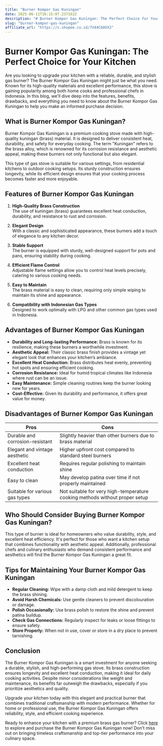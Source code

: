 ```yaml
---
title: "Burner Kompor Gas Kuningan"
date: 2025-06-11T16:15:07.237162Z
description: "# Burner Kompor Gas Kuningan: The Perfect Choice for Your Kitchen..."
slug: "burner-kompor-gas-kuningan"
affiliate_url: "https://s.shopee.co.id/7V44C68VX2"
---
```

# Burner Kompor Gas Kuningan: The Perfect Choice for Your Kitchen

Are you looking to upgrade your kitchen with a reliable, durable, and stylish gas burner? The Burner Kompor Gas Kuningan might just be what you need. Known for its high-quality materials and excellent performance, this stove is gaining popularity among both home cooks and professional chefs in Indonesia. In this blog, we'll dive deep into the features, benefits, drawbacks, and everything you need to know about the Burner Kompor Gas Kuningan to help you make an informed purchase decision.

## What is Burner Kompor Gas Kuningan?

Burner Kompor Gas Kuningan is a premium cooking stove made with high-quality kuningan (brass) material. It is designed to deliver consistent heat, durability, and safety for everyday cooking. The term "Kuningan" refers to the brass alloy, which is renowned for its corrosion resistance and aesthetic appeal, making these burners not only functional but also elegant.

This type of gas stove is suitable for various settings, from residential kitchens to outdoor cooking setups. Its sturdy construction ensures longevity, while its efficient design ensures that your cooking process becomes faster and more enjoyable.

## Features of Burner Kompor Gas Kuningan

1. **High-Quality Brass Construction**  
The use of kuningan (brass) guarantees excellent heat conduction, durability, and resistance to rust and corrosion.

2. **Elegant Design**  
With a classic and sophisticated appearance, these burners add a touch of elegance to any kitchen decor.

3. **Stable Support**  
The burner is equipped with sturdy, well-designed support for pots and pans, ensuring stability during cooking.

4. **Efficient Flame Control**  
Adjustable flame settings allow you to control heat levels precisely, catering to various cooking needs.

5. **Easy to Maintain**  
The brass material is easy to clean, requiring only simple wiping to maintain its shine and appearance.

6. **Compatibility with Indonesian Gas Types**  
Designed to work optimally with LPG and other common gas types used in Indonesia.

## Advantages of Burner Kompor Gas Kuningan

- **Durability and Long-lasting Performance:** Brass is known for its resilience, making these burners a worthwhile investment.
- **Aesthetic Appeal:** Their classic brass finish provides a vintage yet elegant look that enhances your kitchen’s ambiance.
- **Excellent Heat Conduction:** Brass distributes heat evenly, preventing hot spots and ensuring efficient cooking.
- **Corrosion Resistance:** Ideal for humid tropical climates like Indonesia where rust can be an issue.
- **Easy Maintenance:** Simple cleaning routines keep the burner looking new for years.
- **Cost-Effective:** Given its durability and performance, it offers great value for money.

## Disadvantages of Burner Kompor Gas Kuningan

| Pros | Cons |
|--------|--------|
| Durable and corrosion-resistant | Slightly heavier than other burners due to brass material |
| Elegant and vintage aesthetic | Higher upfront cost compared to standard steel burners |
| Excellent heat conduction | Requires regular polishing to maintain shine |
| Easy to clean | May develop patina over time if not properly maintained |
| Suitable for various gas types | Not suitable for very high-temperature cooking methods without proper setup |

## Who Should Consider Buying Burner Kompor Gas Kuningan?

This type of burner is ideal for homeowners who value durability, style, and excellent heat efficiency. It's perfect for those who want a kitchen setup that combines functionality with aesthetic appeal. Additionally, professional chefs and culinary enthusiasts who demand consistent performance and aesthetics will find the Burner Kompor Gas Kuningan a great fit.

## Tips for Maintaining Your Burner Kompor Gas Kuningan

- **Regular Cleaning:** Wipe with a damp cloth and mild detergent to keep the brass shining.
- **Avoid Harsh Chemicals:** Use gentle cleaners to prevent discolouration or damage.
- **Polish Occasionally:** Use brass polish to restore the shine and prevent patina buildup.
- **Check Gas Connections:** Regularly inspect for leaks or loose fittings to ensure safety.
- **Store Properly:** When not in use, cover or store in a dry place to prevent tarnishing.

## Conclusion

The Burner Kompor Gas Kuningan is a smart investment for anyone seeking a durable, stylish, and high-performing gas stove. Its brass construction ensures longevity and excellent heat conduction, making it ideal for daily cooking activities. Despite minor considerations like weight and maintenance, its benefits far outweigh the drawbacks, especially if you prioritize aesthetics and quality.

Upgrade your kitchen today with this elegant and practical burner that combines traditional craftsmanship with modern performance. Whether for home or professional use, the Burner Kompor Gas Kuningan offers reliability, style, and efficient cooking experience.

Ready to enhance your kitchen with a premium brass gas burner? Click [here](https://s.shopee.co.id/7V44C68VX2) to explore and purchase the Burner Kompor Gas Kuningan now! Don't miss out on bringing timeless craftsmanship and top-tier performance into your culinary space.